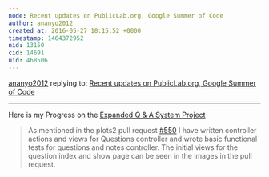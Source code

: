 ```yaml
---
node: Recent updates on PublicLab.org, Google Summer of Code
author: ananyo2012
created_at: 2016-05-27 18:15:52 +0000
timestamp: 1464372952
nid: 13150
cid: 14691
uid: 468506
---
```




[ananyo2012](../profile/ananyo2012) replying to: [Recent updates on PublicLab.org, Google Summer of Code](../notes/warren/05-27-2016/recent-updates-on-publiclab-org-google-summer-of-code)

----
Here is my Progress on the [Expanded Q & A System Project](https://publiclab.org/notes/ananyo2012/03-25-2016/expanded-q-a-system-for-publiclab-org)

<blockquote>As mentioned in the plots2 pull request <a href = "https://github.com/publiclab/plots2/issues/550">#550</a> I have written controller actions and views for Questions controller and wrote basic functional tests for questions and notes controller. The initial views for the question index and show page can be seen in the images in the pull request.
</blockquote>